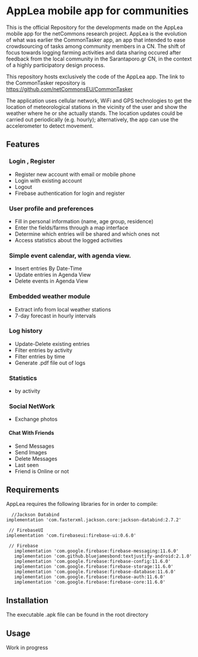 # AppLea mobile app for communities

This is the official Repository for the developments made on the AppLea mobile app for the netCommons research project. 
AppLea is the evolution of what was earlier the CommonTasker app, an app that intended to ease crowdsourcing of tasks among community members in a CN. The shift of focus towards logging farming activities and data sharing occured after feedback from the local community in the Sarantaporo.gr CN, in the context of a highly participatory design process.

This repository hosts exclusively the code of the AppLea app. The link to the CommonTasker repository is https://github.com/netCommonsEU/CommonTasker

The application uses cellular network, WiFi and GPS technologies to get the location of meteorological stations in the vicinity of the user and show the weather where he or she actually stands. The location updates could be carried out periodically (e.g. hourly); alternatively, the app can use the accelerometer to detect movement.

## Features

### &nbsp;  Login , Register

* Register new account with email or mobile phone
* Login with existing account 
* Logout
* Firebase authentication for login and register

### &nbsp;  User profile and preferences
*  Fill in personal information (name, age group, residence)
*  Enter the fields/farms through a map interface
*  Determine which entries will be shared and which ones not
*  Access statistics about the logged activities

### &nbsp;  Simple event calendar, with agenda view.
* Insert entries By Date-Time
* Update entries in Agenda View 
* Delete events in Agenda View

### &nbsp;  Embedded weather module
* Extract info from local weather stations
* 7-day forecast in hourly intervals
      
### &nbsp;  Log history
 * Update-Delete existing entries 
 * Filter entries by activity
 * Filter entries by time
 * Generate .pdf file out of logs
   
### &nbsp; Statistics
 * by activity
  
### &nbsp; Social NetWork
 * Exchange photos

#### &nbsp; Chat With Friends
* Send Messages
* Send Images
* Delete Messages
* Last seen 
* Friend is Online or not

## Requirements

AppLea requires the following libraries for in order to compile:

```
  //Jackson Databind
implementation 'com.fasterxml.jackson.core:jackson-databind:2.7.2'
```

  ```
   // FirebaseUI
implementation 'com.firebaseui:firebase-ui:0.6.0'
```


 ```
  // Firebase
    implementation 'com.google.firebase:firebase-messaging:11.6.0'
    implementation 'com.github.bluejamesbond:textjustify-android:2.1.0'
    implementation 'com.google.firebase:firebase-config:11.6.0'
    implementation 'com.google.firebase:firebase-storage:11.6.0'
    implementation 'com.google.firebase:firebase-database:11.6.0'
    implementation 'com.google.firebase:firebase-auth:11.6.0'
    implementation 'com.google.firebase:firebase-core:11.6.0'
 ```
 

     
 
## Installation
The executable .apk file can be found in the root directory 

## Usage

Work in progress
